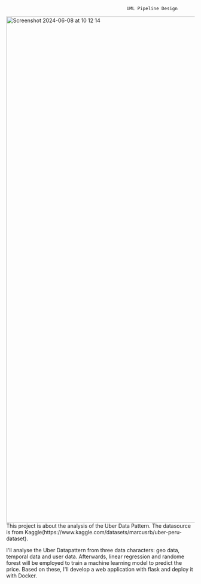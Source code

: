                                                  UML Pipeline Design
<img width="1352" alt="Screenshot 2024-06-08 at 10 12 14" src="https://github.com/Huiping27/uberperu/assets/161333572/a38ba7c9-e193-4953-8c6d-a1df7338a204">
This project is about the analysis of the Uber Data Pattern. The datasource is from Kaggle(https://www.kaggle.com/datasets/marcusrb/uber-peru-dataset).

I'll analyse the Uber Datapattern from three data characters: geo data, temporal data and user data. Afterwards, linear regression and randome forest will be employed to train a machine learning model to predict the price. Based on these, I'll develop a web application with flask and deploy it with Docker.


